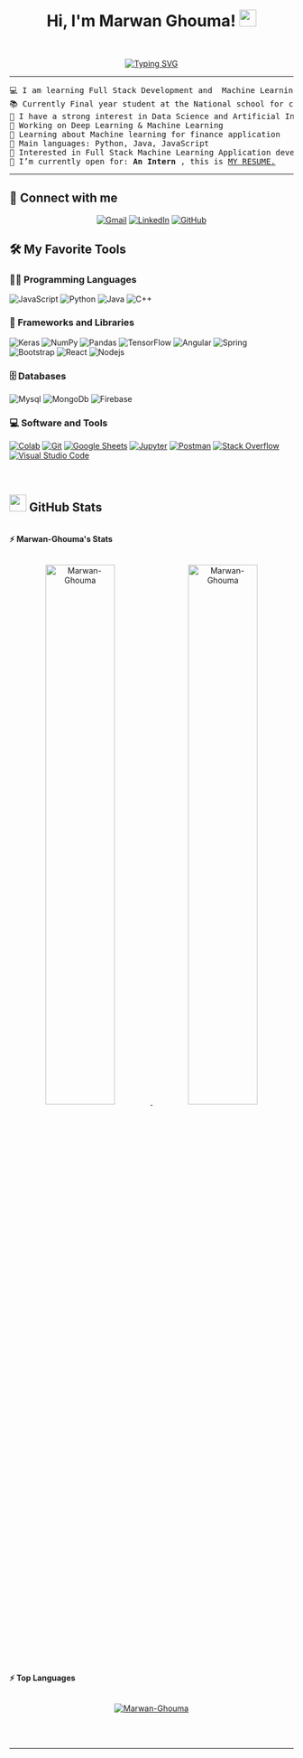 <h1 align="center">
Hi, I'm Marwan Ghouma!
	<a href="https://github.com/Marwan-Ghouma" target="_self">
		<img src="https://media.giphy.com/media/hvRJCLFzcasrR4ia7z/giphy.gif" width="30">
	</a>
</h1>

<br/>
<p align="center">
<a href="https://git.io/typing-svg"><img src="https://readme-typing-svg.herokuapp.com?font=Fira+Code&pause=1000&width=435&lines=Computer+science+engineering+student" alt="Typing SVG" /></a>
</p>

<hr>

<pre>
💻 I am learning Full Stack Development and  Machine Learning 
📚 Currently Final year student at the National school for computer science ,Ensi
📝 I have a strong interest in Data Science and Artificial Intelligence
🔭 Working on Deep Learning & Machine Learning
🌱 Learning about Machine learning for finance application
🌟 Main languages: Python, Java, JavaScript
🚩 Interested in Full Stack Machine Learning Application development
🤔 I’m currently open for: <b>An Intern</b> , this is <a href=["https://drive.google.com/file/d/1jECpyPAbO41T46M3n90u6FIIU1fq3Jo6/view?usp=sharing" target="_blank">MY RESUME.</a>
</pre>
<hr>

## 🤝 Connect with me
<p align="center">
	<a href="mailto:marwan.ghouma@ensi-uma.tn"><img img src="https://img.shields.io/badge/gmail-%23EA4335.svg?style=plastic&logo=gmail&logoColor=white" alt="Gmail"/></a>
	<a href="https://www.linkedin.com/in/marwan-ghouma/"><img src="https://img.shields.io/badge/linkedin-%230A66C2.svg?style=plastic&logo=linkedin&logoColor=white" alt="LinkedIn"/></a>
	<a href="https://github.com/Marwan-Ghouma"><img src="https://img.shields.io/badge/github-%23181717.svg?style=plastic&logo=github&logoColor=white" alt="GitHub"/></a>
	
</p>

## 🛠️ My Favorite Tools

### 👨‍💻 Programming Languages

<p>
    <img alt="JavaScript" src="https://img.shields.io/badge/JavaScript%20-%23F7DF1E.svg?logo=javascript&logoColor=black">
    <img alt="Python" src="https://img.shields.io/badge/Python%20-%2314354C.svg?logo=python&logoColor=white">
    <img alt="Java" src="https://img.shields.io/badge/-java-brightgreen?logo=jetbrains&logoColor=white">
    <img alt="C++" src="https://img.shields.io/badge/-c++-brightgreen?logo=cplusplus&logoColor=black">
  

### 🧰 Frameworks and Libraries

<p>
   <img alt="Keras" src="https://img.shields.io/badge/Keras%20-%23D00000.svg?logo=Keras&logoColor=white">
   <img alt="NumPy" src="https://img.shields.io/badge/Numpy%20-%23013243.svg?logo=numpy&logoColor=white">
   <img alt="Pandas" src="https://img.shields.io/badge/Pandas%20-%23150458.svg?logo=pandas&logoColor=white">
   <img alt="TensorFlow" src="https://img.shields.io/badge/TensorFlow%20-%23FF6F00.svg?logo=TensorFlow&logoColor=white">
   <img alt="Angular" src="https://img.shields.io/badge/Angular%20-%23D00000.svg?logo=Angular&logoColor=white">
   <img alt="Spring" src="https://img.shields.io/badge/Spring%20Boot%20-%2334A853.svg?logo=Springboot&logoColor=white">
   <img alt="Bootstrap" src="https://img.shields.io/badge/Bootstrap%20-%23150458.svg?logo=Bootstrap&logoColor=white">
   <img alt="React" src="https://img.shields.io/badge/React%20-%23150458.svg?logo=react&logoColor=white">
   <img alt="Nodejs" src="https://img.shields.io/badge/Node%20-%23150458.svg?logo=nodedotjs&logoColor=white">
</p>

### 🗄️ Databases 

<p>
     <img alt="Mysql" src ="https://img.shields.io/badge/Mysql-%23FF6F00.svg?logo=mysql&logoColor=white"> 
     <img alt="MongoDb" src ="https://img.shields.io/badge/MongoDB-%23FF6F00.svg?logo=mongodb&logoColor=white"> 
     <img alt="Firebase" src ="https://img.shields.io/badge/Firebase-%23FF6F00.svg?logo=firebase&logoColor=white"> 
</p>

### 💻 Software and Tools

<p>
    <a href="https://github.com/Marwan-Ghouma"><img alt="Colab" src="https://img.shields.io/badge/Colab-00b56a.svg?logo=google-colab&logoColor=white"></a>
    <a href="https://github.com/Marwan-Ghouma"><img alt="Git" src="https://img.shields.io/badge/Git%20-%23F05033.svg?logo=git&logoColor=white"></a>
    <a href="https://github.com/Marwan-Ghouma"><img alt="Google Sheets" src="https://img.shields.io/badge/Google%20Sheets%20-%2334A853.svg?logo=google%20sheets&logoColor=white"></a>
    <a href="https://github.com/Marwan-Ghouma"><img alt="Jupyter" src="https://img.shields.io/badge/Jupyter%20-%23F37626.svg?logo=Jupyter&logoColor=white"></a>
    <a href="https://github.com/Marwan-Ghouma"><img alt="Postman" src="https://img.shields.io/badge/Postman-FF6C37?logo=postman&logoColor=white"></a>
    <a href="https://github.com/Marwan-Ghouma"><img alt="Stack Overflow" src="https://img.shields.io/badge/-Stack%20Overflow-FE7A16?logo=stack-overflow&logoColor=white"></a>
    <a href="https://github.com/Marwan-Ghouma"><img alt="Visual Studio Code" src="https://img.shields.io/badge/Visual%20Studio%20Code-0078d7.svg?logo=visual-studio-code&logoColor=white"></a>
</p>
</br>




## <a href="https://github.com/Bouaskaoun"><img src="https://www.blumbergdigital.com/wp-content/uploads/2020/10/stats-graphic-statistics-business-512.png" width="30"></a> GitHub Stats

<br/>
<summary><b>⚡ Marwan-Ghouma's Stats</b></summary>
<br/>
<p align="center">
	<a href="https://github.com/Bouaskaoun">
	<img width="49.5%" src="https://github-readme-stats.vercel.app/api?username=Marwan-Ghouma&show_icons=true" alt="Marwan-Ghouma">
	<img width="49.5%" src="https://github-readme-streak-stats.herokuapp.com/?user=Marwan-Ghouma" alt="Marwan-Ghouma">
	</a>
	<br/>
</p>
<br/>
<!--
<summary><b>⚡ Activity graph</b></summary>
<br/>
<p align="center">
	<a href="https://github.com/Marwan-Ghouma">
		<img src="https://activity-graph.herokuapp.com/graph?username=Marwan-Ghouma&bg_color=ffffff&color=000000&line=000000&point=000000&area=true&hide_border=true" alt="Marwan-Ghouma">
	</a>
</p>
<br/>
-->
<summary><b>⚡ Top Languages</b></summary>
<br/>

<p align="center">
	<a href="https://github.com/Marwan-Ghouma">
	<img src="https://github-readme-stats.vercel.app/api/top-langs/?username=Marwan-Ghouma&langs_count=8&layout=compact" alt="Marwan-Ghouma">
	</a>
	<br/>
<br/>

</p>
<br/>



------

